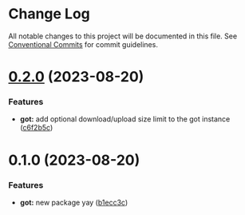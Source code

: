 # Change Log

All notable changes to this project will be documented in this file.
See [Conventional Commits](https://conventionalcommits.org) for commit guidelines.

# [0.2.0](https://github.com/JaneJeon/dev/compare/@janejeon/got@0.1.0...@janejeon/got@0.2.0) (2023-08-20)

### Features

- **got:** add optional download/upload size limit to the got instance ([c6f2b5c](https://github.com/JaneJeon/dev/commit/c6f2b5c9d136d7eba7ed53b20ea05edd0880e839))

# 0.1.0 (2023-08-20)

### Features

- **got:** new package yay ([b1ecc3c](https://github.com/JaneJeon/dev/commit/b1ecc3ceca4d1ac9a8328294104103bb6a3a6efb))
